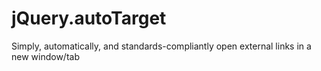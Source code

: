 jQuery.autoTarget
=================

Simply, automatically, and standards-compliantly open external links in a new window/tab